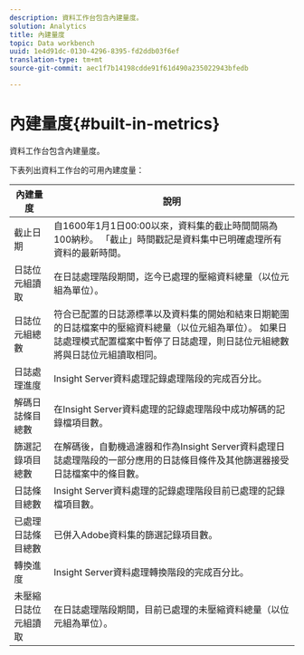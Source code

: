 ```yaml
---
description: 資料工作台包含內建量度。
solution: Analytics
title: 內建量度
topic: Data workbench
uuid: 1e4d91dc-0130-4296-8395-fd2ddb03f6ef
translation-type: tm+mt
source-git-commit: aec1f7b14198cdde91f61d490a235022943bfedb

---
```



# 內建量度{#built-in-metrics}

資料工作台包含內建量度。

下表列出資料工作台的可用內建度量：

| 內建量度 | 說明 |
|---|---|
| 截止日期 | 自1600年1月1日00:00以來，資料集的截止時間間隔為100納秒。 「截止」時間戳記是資料集中已明確處理所有資料的最新時間。 |
| 日誌位元組讀取 | 在日誌處理階段期間，迄今已處理的壓縮資料總量（以位元組為單位）。 |
| 日誌位元組總數 | 符合已配置的日誌源標準以及資料集的開始和結束日期範圍的日誌檔案中的壓縮資料總量（以位元組為單位）。 如果日誌處理模式配置檔案中暫停了日誌處理，則日誌位元組總數將與日誌位元組讀取相同。 |
| 日誌處理進度 | Insight Server資料處理記錄處理階段的完成百分比。 |
| 解碼日誌條目總數 | 在Insight Server資料處理的記錄處理階段中成功解碼的記錄檔項目數。 |
| 篩選記錄項目總數 | 在解碼後，自動機過濾器和作為Insight Server資料處理日誌處理階段的一部分應用的日誌條目條件及其他篩選器接受日誌檔案中的條目數。 |
| 日誌條目總數 | Insight Server資料處理的記錄處理階段目前已處理的記錄檔項目數。 |
| 已處理日誌條目總數 | 已併入Adobe資料集的篩選記錄項目數。 |
| 轉換進度 | Insight Server資料處理轉換階段的完成百分比。 |
| 未壓縮日誌位元組讀取 | 在日誌處理階段期間，目前已處理的未壓縮資料總量（以位元組為單位）。 |

